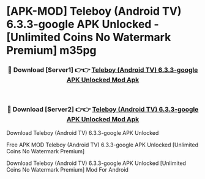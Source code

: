 # [APK-MOD] Teleboy (Android TV) 6.3.3-google APK Unlocked - [Unlimited Coins No Watermark Premium] m35pg



<div align="center">
<h3>🔴 Download [Server1] 👉👉 <a href="https://momento.my/?title=Teleboy_(Android_TV)_6.3.3-google_APK_Unlocked">Teleboy (Android TV) 6.3.3-google APK Unlocked Mod Apk</a></h3><br>

<h3>🔴 Download [Server2] 👉👉 <a href="https://momento.my/?title=Teleboy_(Android_TV)_6.3.3-google_APK_Unlocked">Teleboy (Android TV) 6.3.3-google APK Unlocked Mod Apk</a></h3>
</div>



Download Teleboy (Android TV) 6.3.3-google APK Unlocked 

Free APK MOD Teleboy (Android TV) 6.3.3-google APK Unlocked [Unlimited Coins No Watermark Premium]

Download Teleboy (Android TV) 6.3.3-google APK Unlocked [Unlimited Coins No Watermark Premium] Mod For Android
